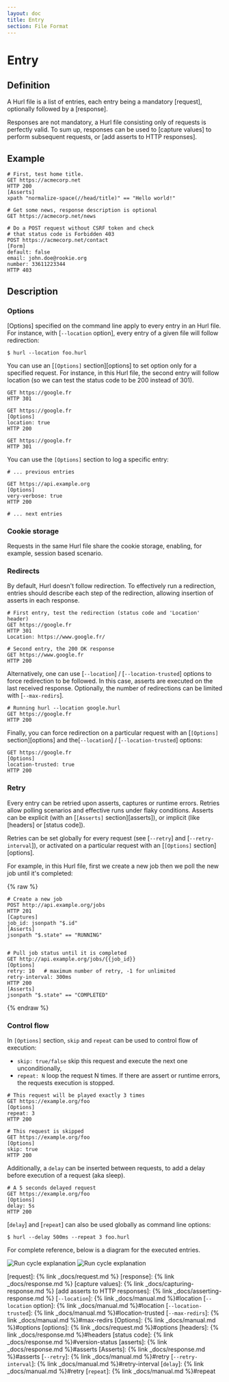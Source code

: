 ```yaml
---
layout: doc
title: Entry
section: File Format
---
```


# Entry

## Definition

A Hurl file is a list of entries, each entry being a mandatory [request], optionally followed by a [response].

Responses are not mandatory, a Hurl file consisting only of requests is perfectly valid. To sum up, responses can be used
to [capture values] to perform subsequent requests, or [add asserts to HTTP responses].

## Example

```hurl
# First, test home title.
GET https://acmecorp.net
HTTP 200
[Asserts]
xpath "normalize-space(//head/title)" == "Hello world!"

# Get some news, response description is optional
GET https://acmecorp.net/news

# Do a POST request without CSRF token and check
# that status code is Forbidden 403
POST https://acmecorp.net/contact
[Form]
default: false
email: john.doe@rookie.org
number: 33611223344
HTTP 403
```

## Description

### Options

[Options] specified on the command line apply to every entry in an Hurl file. For instance, with [`--location` option],
every entry of a given file will follow redirection:

```shell
$ hurl --location foo.hurl
```

You can use an [`[Options]` section][options] to set option only for a specified request. For instance, in this Hurl file,
the second entry will follow location (so we can test the status code to be 200 instead of 301).

```hurl
GET https://google.fr
HTTP 301

GET https://google.fr
[Options]
location: true
HTTP 200

GET https://google.fr
HTTP 301
```

You can use the `[Options]` section to log a specific entry:

```hurl
# ... previous entries

GET https://api.example.org
[Options]
very-verbose: true
HTTP 200

# ... next entries
```

### Cookie storage

Requests in the same Hurl file share the cookie storage, enabling, for example, session based scenario.

### Redirects

By default, Hurl doesn't follow redirection. To effectively run a redirection, entries should describe each step
of the redirection, allowing insertion of asserts in each response.

```hurl
# First entry, test the redirection (status code and 'Location' header)
GET https://google.fr
HTTP 301
Location: https://www.google.fr/

# Second entry, the 200 OK response
GET https://www.google.fr
HTTP 200
```

Alternatively, one can use [`--location`] / [`--location-trusted`] options to force redirection
to be followed. In this case, asserts are executed on the last received response. Optionally, the number of
redirections can be limited with [`--max-redirs`].

```hurl
# Running hurl --location google.hurl
GET https://google.fr
HTTP 200
```

Finally, you can force redirection on a particular request with an [`[Options]` section][options] and the[`--location`] 
/ [`--location-trusted`] options:

```hurl
GET https://google.fr
[Options]
location-trusted: true
HTTP 200
```

### Retry

Every entry can be retried upon asserts, captures or runtime errors. Retries allow polling scenarios and effective runs 
under flaky conditions. Asserts can be explicit (with an [`[Asserts]` section][asserts]), or implicit (like [headers] or [status code]).

Retries can be set globally for every request (see [`--retry`] and [`--retry-interval`]), 
or activated on a particular request with an [`[Options]` section][options].

For example, in this Hurl file, first we create a new job then we poll the new job until it's completed:

{% raw %}
```hurl
# Create a new job
POST http://api.example.org/jobs
HTTP 201
[Captures]
job_id: jsonpath "$.id"
[Asserts]
jsonpath "$.state" == "RUNNING"


# Pull job status until it is completed
GET http://api.example.org/jobs/{{job_id}}
[Options]
retry: 10   # maximum number of retry, -1 for unlimited
retry-interval: 300ms
HTTP 200
[Asserts]
jsonpath "$.state" == "COMPLETED"
```
{% endraw %}


### Control flow

In `[Options]` section, `skip` and `repeat` can be used to control flow of execution:

- `skip: true/false` skip this request and execute the next one unconditionally,
- `repeat: N` loop the request N times. If there are assert or runtime errors, the requests execution is stopped.

```hurl
# This request will be played exactly 3 times
GET https://example.org/foo
[Options]
repeat: 3
HTTP 200

# This request is skipped
GET https://example.org/foo
[Options]
skip: true
HTTP 200
```

Additionally, a `delay` can be inserted between requests, to add a delay before execution of a request (aka sleep).

```hurl
# A 5 seconds delayed request 
GET https://example.org/foo
[Options]
delay: 5s
HTTP 200
```

[`delay`] and [`repeat`] can also be used globally as command line options:

```shell
$ hurl --delay 500ms --repeat 3 foo.hurl
```



For complete reference, below is a diagram for the executed entries.

<div class="picture">
    <img class="u-theme-light u-drop-shadow u-border u-max-width-100" src="{{ '/assets/img/run-cycle-light.svg' | prepend:site.baseurl }}" alt="Run cycle explanation"/>
    <img class="u-theme-dark u-drop-shadow u-border u-max-width-100" src="{{ '/assets/img/run-cycle-dark.svg' | prepend:site.baseurl }}" alt="Run cycle explanation"/>
</div>



[request]: {% link _docs/request.md %}
[response]: {% link _docs/response.md %}
[capture values]: {% link _docs/capturing-response.md %}
[add asserts to HTTP responses]: {% link _docs/asserting-response.md %}
[`--location`]: {% link _docs/manual.md %}#location
[`--location` option]: {% link _docs/manual.md %}#location
[`--location-trusted`]: {% link _docs/manual.md %}#location-trusted
[`--max-redirs`]: {% link _docs/manual.md %}#max-redirs
[Options]: {% link _docs/manual.md %}#options
[options]: {% link _docs/request.md %}#options
[headers]: {% link _docs/response.md %}#headers
[status code]: {% link _docs/response.md %}#version-status
[asserts]: {% link _docs/response.md %}#asserts
[Asserts]: {% link _docs/response.md %}#asserts
[`--retry`]: {% link _docs/manual.md %}#retry
[`--retry-interval`]: {% link _docs/manual.md %}#retry-interval
[`delay`]: {% link _docs/manual.md %}#retry 
[`repeat`]: {% link _docs/manual.md %}#repeat
